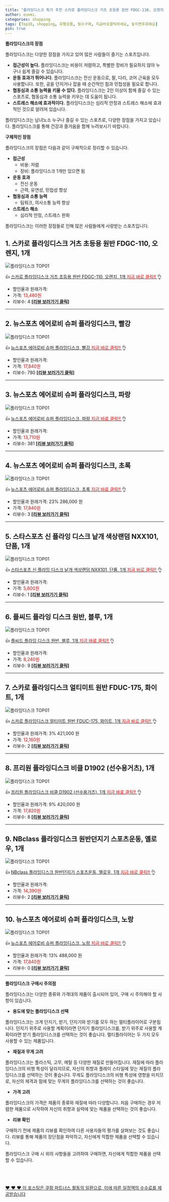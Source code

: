 ```yaml
---
title: "플라잉디스크 특가 추천 스카로 플라잉디스크 거츠 초등용 원반 FDGC-110, 오렌지, 1개 비교 장점"
author: eunmi.
categories: shopping
tags: [Top10, shopping, 유행상품, 필수구매, 지금바로클릭하세요, 놓치면후회해요]
pin: true
---
```

**플라잉디스크의 장점**

플라잉디스크는 다양한 장점을 가지고 있어 많은 사람들이 즐기는 스포츠입니다.

* **접근성이 높다.** 플라잉디스크는 비용이 저렴하고, 특별한 장비가 필요하지 않아 누구나 쉽게 즐길 수 있습니다.
* **운동 효과가 뛰어나다.** 플라잉디스크는 전신 운동으로, 팔, 다리, 코어 근육을 모두 사용합니다. 또한, 공을 던지거나 잡을 때 순간적인 힘과 민첩성을 필요로 합니다.
* **협동심과 소통 능력을 키울 수 있다.** 플라잉디스크는 2인 이상이 함께 즐길 수 있는 스포츠로, 협동심과 소통 능력을 키우는 데 도움이 됩니다.
* **스트레스 해소에 효과적이다.** 플라잉디스크는 심리적 안정과 스트레스 해소에 효과적인 것으로 알려져 있습니다.

플라잉디스크는 남녀노소 누구나 즐길 수 있는 스포츠로, 다양한 장점을 가지고 있습니다. 플라잉디스크를 통해 건강과 즐거움을 함께 누려보시기 바랍니다.

**구체적인 장점**

플라잉디스크의 장점은 다음과 같이 구체적으로 정리할 수 있습니다.

* **접근성**
    * 비용: 저렴
    * 장비: 플라잉디스크 1개만 있으면 됨
* **운동 효과**
    * 전신 운동
    * 근력, 유연성, 민첩성 향상
* **협동심과 소통 능력**
    * 팀워크, 의사소통 능력 향상
* **스트레스 해소**
    * 심리적 안정, 스트레스 완화

플라잉디스크는 이러한 장점들로 인해 많은 사람들에게 사랑받는 스포츠입니다.

   

## 1. 스카로 플라잉디스크 거츠 초등용 원반 FDGC-110, 오렌지, 1개

![플라잉디스크 TOP01](https://thumbnail10.coupangcdn.com/thumbnails/remote/230x230ex/image/retail/images/2097529259398927-e1f8bb09-efdd-4a94-9d84-6e578b649762.jpg)


👍 [스카로 플라잉디스크 거츠 초등용 원반 FDGC-110, 오렌지, 1개 <font color=red> 지금 바로 클릭!! </font> ](https://link.coupang.com/re/AFFSDP?lptag=AF3617701&subid=GithubCoopas&pageKey=6509732845&traceid=V0-153&itemId=14372812145&vendorItemId=81617165880) 👌 


- 할인율과 원래가격: 
- 가격: <span style='color:red'>13,460원</span>
- 리뷰수: 4  [**[리뷰 보러가기 클릭]**](https://link.coupang.com/re/AFFSDP?lptag=AF3617701&subid=GithubCoopas&pageKey=6509732845&traceid=V0-153&itemId=14372812145&vendorItemId=81617165880)

---


   

## 2. 뉴스포츠 에어로비 슈퍼 플라잉디스크, 빨강

![플라잉디스크 TOP01](https://thumbnail6.coupangcdn.com/thumbnails/remote/230x230ex/image/retail/images/2021/10/29/14/7/5532cf39-5f9f-46ea-bb03-e416aca3b754.jpg)


👍 [뉴스포츠 에어로비 슈퍼 플라잉디스크, 빨강 <font color=red> 지금 바로 클릭!! </font> ](https://link.coupang.com/re/AFFSDP?lptag=AF3617701&subid=GithubCoopas&pageKey=6150622902&traceid=V0-153&itemId=11869487940&vendorItemId=79142587906) 👌 


- 할인율과 원래가격: 
- 가격: <span style='color:red'>17,840원</span>
- 리뷰수: 780  [**[리뷰 보러가기 클릭]**](https://link.coupang.com/re/AFFSDP?lptag=AF3617701&subid=GithubCoopas&pageKey=6150622902&traceid=V0-153&itemId=11869487940&vendorItemId=79142587906)

---


   

## 3. 뉴스포츠 에어로비 슈퍼 플라잉디스크, 파랑

![플라잉디스크 TOP01](https://thumbnail9.coupangcdn.com/thumbnails/remote/230x230ex/image/vendor_inventory/15e4/8e88f2fe2ba4a82f86b47627d78909c9dba6a12fca9df852a709b0d60a32.jpg)


👍 [뉴스포츠 에어로비 슈퍼 플라잉디스크, 파랑 <font color=red> 지금 바로 클릭!! </font> ](https://link.coupang.com/re/AFFSDP?lptag=AF3617701&subid=GithubCoopas&pageKey=6150622902&traceid=V0-153&itemId=11869487945&vendorItemId=81756671383) 👌 


- 할인율과 원래가격: 
- 가격: <span style='color:red'>13,710원</span>
- 리뷰수: 381  [**[리뷰 보러가기 클릭]**](https://link.coupang.com/re/AFFSDP?lptag=AF3617701&subid=GithubCoopas&pageKey=6150622902&traceid=V0-153&itemId=11869487945&vendorItemId=81756671383)

---


   

## 4. 뉴스포츠 에어로비 슈퍼 플라잉디스크, 초록

![플라잉디스크 TOP01](https://thumbnail6.coupangcdn.com/thumbnails/remote/230x230ex/image/retail/images/2021/10/29/14/4/770a12b0-354b-4eb4-8239-c27d451dfbb3.jpg)


👍 [뉴스포츠 에어로비 슈퍼 플라잉디스크, 초록 <font color=red> 지금 바로 클릭!! </font> ](https://link.coupang.com/re/AFFSDP?lptag=AF3617701&subid=GithubCoopas&pageKey=6150622902&traceid=V0-153&itemId=11869487929&vendorItemId=79142587884) 👌 


- 할인율과 원래가격: 23%  286,000   원
- 가격: <span style='color:red'>17,840원</span>
- 리뷰수: 3  [**[리뷰 보러가기 클릭]**](https://link.coupang.com/re/AFFSDP?lptag=AF3617701&subid=GithubCoopas&pageKey=6150622902&traceid=V0-153&itemId=11869487929&vendorItemId=79142587884)

---


   

## 5. 스타스포츠 신 플라잉 디스크 낱개 색상랜덤 NXX101, 단품, 1개

![플라잉디스크 TOP01](https://thumbnail10.coupangcdn.com/thumbnails/remote/230x230ex/image/vendor_inventory/5f86/890313ad893cb12706de89a94af760b3d4d4c05a8b7d708fb3d3433cdb73.jpg)


👍 [스타스포츠 신 플라잉 디스크 낱개 색상랜덤 NXX101, 단품, 1개 <font color=red> 지금 바로 클릭!! </font> ](https://link.coupang.com/re/AFFSDP?lptag=AF3617701&subid=GithubCoopas&pageKey=7492930993&traceid=V0-153&itemId=19596591519&vendorItemId=86703846278) 👌 


- 할인율과 원래가격: 
- 가격: <span style='color:red'>5,600원</span>
- 리뷰수: 1  [**[리뷰 보러가기 클릭]**](https://link.coupang.com/re/AFFSDP?lptag=AF3617701&subid=GithubCoopas&pageKey=7492930993&traceid=V0-153&itemId=19596591519&vendorItemId=86703846278)

---


   

## 6. 플씨드 플라잉 디스크 원반, 블루, 1개

![플라잉디스크 TOP01](https://thumbnail8.coupangcdn.com/thumbnails/remote/230x230ex/image/retail/images/2021/05/03/16/5/4966b14e-d2f9-442c-b526-5a0c7b0f3928.jpg)


👍 [플씨드 플라잉 디스크 원반, 블루, 1개 <font color=red> 지금 바로 클릭!! </font> ](https://link.coupang.com/re/AFFSDP?lptag=AF3617701&subid=GithubCoopas&pageKey=5449983206&traceid=V0-153&itemId=8314149072&vendorItemId=75602019169) 👌 


- 할인율과 원래가격: 
- 가격: <span style='color:red'>8,240원</span>
- 리뷰수: 9  [**[리뷰 보러가기 클릭]**](https://link.coupang.com/re/AFFSDP?lptag=AF3617701&subid=GithubCoopas&pageKey=5449983206&traceid=V0-153&itemId=8314149072&vendorItemId=75602019169)

---


   

## 7. 스카로 플라잉디스크 얼티미트 원반 FDUC-175, 화이트, 1개

![플라잉디스크 TOP01](https://thumbnail7.coupangcdn.com/thumbnails/remote/230x230ex/image/rs_quotation_api/3xbfrgkd/1da6d78fd94f44dfb2519c77ff5cd71c.jpg)


👍 [스카로 플라잉디스크 얼티미트 원반 FDUC-175, 화이트, 1개 <font color=red> 지금 바로 클릭!! </font> ](https://link.coupang.com/re/AFFSDP?lptag=AF3617701&subid=GithubCoopas&pageKey=6333250445&traceid=V0-153&itemId=13252776482&vendorItemId=80510619146) 👌 


- 할인율과 원래가격: 3%  421,000   원
- 가격: <span style='color:red'>12,160원</span>
- 리뷰수: 2  [**[리뷰 보러가기 클릭]**](https://link.coupang.com/re/AFFSDP?lptag=AF3617701&subid=GithubCoopas&pageKey=6333250445&traceid=V0-153&itemId=13252776482&vendorItemId=80510619146)

---


   

## 8. 프리원 플라잉디스크 비클 D1902 (선수용거츠), 1개

![플라잉디스크 TOP01](https://thumbnail8.coupangcdn.com/thumbnails/remote/230x230ex/image/vendor_inventory/3d6d/3807cb81706751b6345c6b92700832a8bda2cae89fd52e9cbc96f1836252.jpg)


👍 [프리원 플라잉디스크 비클 D1902 (선수용거츠), 1개 <font color=red> 지금 바로 클릭!! </font> ](https://link.coupang.com/re/AFFSDP?lptag=AF3617701&subid=GithubCoopas&pageKey=6617024385&traceid=V0-153&itemId=15028871087&vendorItemId=82251500425) 👌 


- 할인율과 원래가격: 9%  420,000   원
- 가격: <span style='color:red'>17,820원</span>
- 리뷰수: 8  [**[리뷰 보러가기 클릭]**](https://link.coupang.com/re/AFFSDP?lptag=AF3617701&subid=GithubCoopas&pageKey=6617024385&traceid=V0-153&itemId=15028871087&vendorItemId=82251500425)

---


   

## 9. NBclass 플라잉디스크 원반던지기 스포츠운동, 옐로우, 1개

![플라잉디스크 TOP01](https://thumbnail7.coupangcdn.com/thumbnails/remote/230x230ex/image/vendor_inventory/23d0/95c39169ed6c622531946a8a34183a0df2f13eb12e15385d384fcd691f2d.jpg)


👍 [NBclass 플라잉디스크 원반던지기 스포츠운동, 옐로우, 1개 <font color=red> 지금 바로 클릭!! </font> ](https://link.coupang.com/re/AFFSDP?lptag=AF3617701&subid=GithubCoopas&pageKey=6918687702&traceid=V0-153&itemId=17016724427&vendorItemId=83882555164) 👌 


- 할인율과 원래가격: 
- 가격: <span style='color:red'>14,390원</span>
- 리뷰수: 2  [**[리뷰 보러가기 클릭]**](https://link.coupang.com/re/AFFSDP?lptag=AF3617701&subid=GithubCoopas&pageKey=6918687702&traceid=V0-153&itemId=17016724427&vendorItemId=83882555164)

---


   

## 10. 뉴스포츠 에어로비 슈퍼 플라잉디스크, 노랑

![플라잉디스크 TOP01](https://thumbnail7.coupangcdn.com/thumbnails/remote/230x230ex/image/retail/images/2021/10/29/14/5/6f5d60e9-bf38-47c1-bdd4-90b29239036b.jpg)


👍 [뉴스포츠 에어로비 슈퍼 플라잉디스크, 노랑 <font color=red> 지금 바로 클릭!! </font> ](https://link.coupang.com/re/AFFSDP?lptag=AF3617701&subid=GithubCoopas&pageKey=6150622902&traceid=V0-153&itemId=11869487936&vendorItemId=79142587895) 👌 


- 할인율과 원래가격: 13%  488,000   원
- 가격: <span style='color:red'>17,840원</span>
- 리뷰수: 0  [**[리뷰 보러가기 클릭]**](https://link.coupang.com/re/AFFSDP?lptag=AF3617701&subid=GithubCoopas&pageKey=6150622902&traceid=V0-153&itemId=11869487936&vendorItemId=79142587895)

---
**플라잉디스크 구매시 주의점**

플라잉디스크는 다양한 종류와 가격대의 제품이 출시되어 있어, 구매 시 주의해야 할 사항이 있습니다.

* **용도에 맞는 플라잉디스크 선택**

플라잉디스크는 크게 던지기, 받기, 던지기와 받기를 모두 하는 멀티플라이어로 구분됩니다. 던지기 위주로 사용할 계획이라면 던지기 플라잉디스크를, 받기 위주로 사용할 계획이라면 받기 플라잉디스크를 선택하는 것이 좋습니다. 멀티플라이어는 두 가지 모두 사용할 수 있는 제품입니다.

* **재질과 무게 고려**

플라잉디스크는 플라스틱, 고무, 메탈 등 다양한 재질로 만들어집니다. 재질에 따라 플라잉디스크의 비행 특성이 달라지므로, 자신의 취향과 플레이 스타일에 맞는 재질의 플라잉디스크를 선택하는 것이 좋습니다. 무게도 플라잉디스크의 비행 특성에 영향을 미치므로, 자신의 체격과 힘에 맞는 무게의 플라잉디스크를 선택하는 것이 좋습니다.

* **가격 고려**

플라잉디스크의 가격은 제품의 종류와 재질에 따라 다양합니다. 처음 구매하는 경우 저렴한 제품으로 시작하여 자신의 취향과 실력에 맞는 제품을 선택하는 것이 좋습니다.

* **리뷰 확인**

구매하기 전에 제품의 리뷰를 확인하여 다른 사용자들의 평가를 살펴보는 것도 좋습니다. 리뷰를 통해 제품의 장단점을 파악하고, 자신에게 적합한 제품을 선택할 수 있습니다.

플라잉디스크 구매 시 위의 사항들을 고려하여 구매하면, 자신에게 적합한 제품을 선택할 수 있습니다.<br><br><br><br><br> [ ❤ ❤ ❤ 이 포스팅은 쿠팡 파트너스 활동의 일환으로, 이에 따른 일정액의 수수료를 제공받습니다](https://link.coupang.com/a/bcEFyh)